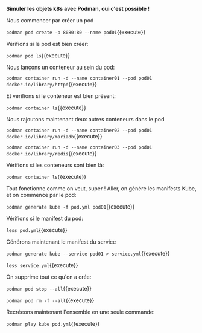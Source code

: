 
**Simuler les objets k8s avec Podman, oui c'est possible !**

Nous commencer par créer un pod

`podman pod create -p 8080:80 --name pod01`{{execute}}

Vérifions si le pod est bien créer: 

`podman pod ls`{{execute}}

Nous lançons un conteneur au sein du pod: 

`podman container run -d --name container01 --pod pod01 docker.io/library/httpd`{{execute}}

Et vérifions si le conteneur est bien présent: 

`podman container ls`{{execute}}

Nous rajoutons maintenant deux autres conteneurs dans le pod

`podman container run -d --name container02 --pod pod01 docker.io/library/mariadb`{{execute}}

`podman container run -d --name container03 --pod pod01 docker.io/library/redis`{{execute}}

Vérifions si les conteneurs sont bien là: 

`podman container ls`{{execute}}

Tout fonctionne comme on veut, super ! Aller, on génére les manifests Kube, et on commence par le pod:

`podman generate kube -f pod.yml pod01`{{execute}}

Vérifions si le manifest du pod: 

`less pod.yml`{{execute}}

Générons maintenant le manifest du service

` podman generate kube --service pod01 > service.yml `{{execute}}

`less service.yml`{{execute}}

On supprime tout ce qu'on a crée: 

`podman pod stop --all`{{execute}}

`podman pod rm -f --all`{{execute}}

Recréeons maintenant l'ensemble en une seule commande: 

`podman play kube pod.yml`{{execute}}
